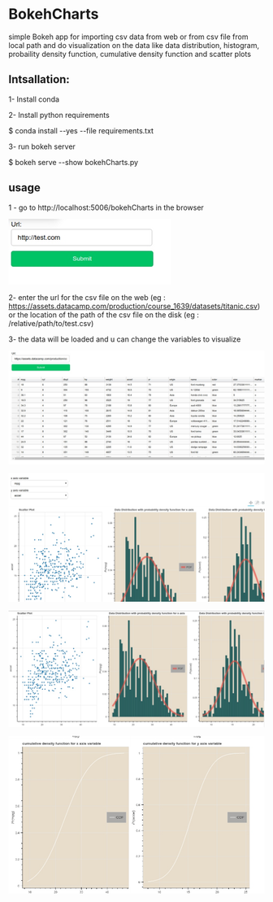 # BokehCharts
simple Bokeh app for importing csv data from web or from csv file from local path and do visualization on the data like data distribution, histogram, probaility density function, cumulative density function and scatter plots

## Intsallation:
1- Install conda

2- Install python requirements

$ conda install --yes --file requirements.txt

3- run bokeh server

$ bokeh serve --show bokehCharts.py

## usage
1 - go to http://localhost:5006/bokehCharts in the browser


![Alt text](images/img1.jpg?raw=true "Title")

2- enter the url for the csv file on the web (eg : https://assets.datacamp.com/production/course_1639/datasets/titanic.csv) or the location of the path of the csv file on the disk (eg : /relative/path/to/test.csv) 

3- the data will be loaded and u can change the variables to visualize

![Alt text](images/img2.jpg?raw=true "Title")


![Alt text](images/img3.jpg?raw=true "Title")


![Alt text](images/img4.jpg?raw=true "Title")


![Alt text](images/img5.jpg?raw=true "Title")


